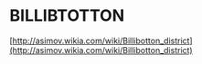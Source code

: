 # BILLIBTOTTON

[http://asimov.wikia.com/wiki/Billibotton_district](http://asimov.wikia.com/wiki/Billibotton_district)
